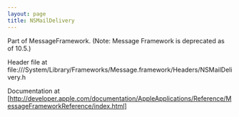 ```yaml
---
layout: page
title: NSMailDelivery
---
```


Part of MessageFramework. (Note: Message Framework is deprecated as of 10.5.)

Header file at file:///System/Library/Frameworks/Message.framework/Headers/NSMailDelivery.h

Documentation at [http://developer.apple.com/documentation/AppleApplications/Reference/MessageFrameworkReference/index.html]

